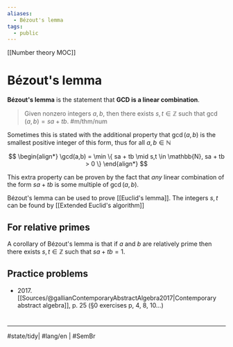 ```yaml
---
aliases:
  - Bézout's lemma
tags:
  - public
---
```

[[Number theory MOC]]
# Bézout's lemma

**Bézout's lemma** is the statement that **GCD is a linear combination**.
> Given nonzero integers $a,b$, 
> then there exists $s,t \in \mathbb{Z}$ such that $\gcd(a,b) = sa + tb$.
> #m/thm/num

Sometimes this is stated with the additional property that $\gcd(a,b)$ is the smallest positive integer of this form,
thus for all $a,b \in \mathbb{N}$

$$
\begin{align*}
\gcd(a,b) = \min \{ sa + tb \mid s,t \in \mathbb{N}, sa + tb > 0 \}
\end{align*}
$$

This extra property can be proven by the fact that _any_ linear combination of the form $sa +tb$ is some multiple of $\gcd(a,b)$.


Bézout's lemma can be used to prove [[Euclid's lemma]].
The integers $s,t$ can be found by [[Extended Euclid's algorithm]]

## For relative primes
A corollary of Bézout's lemma is that if $a$ and $b$ are relatively prime 
then there exists $s,t \in \mathbb{Z}$ such that $sa+tb = 1$.

## Practice problems
- 2017\. [[Sources/@gallianContemporaryAbstractAlgebra2017|Contemporary abstract algebra]], p. 25 (§0 exercises p, 4, 8, 10…)

#
---
#state/tidy| #lang/en | #SemBr
